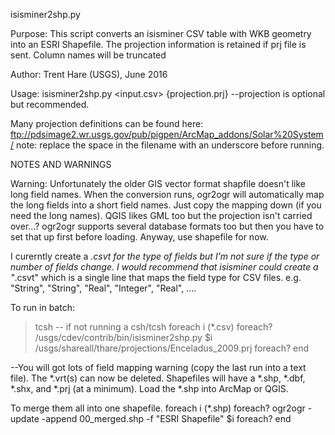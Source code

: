 isisminer2shp.py

Purpose:  This script converts an isisminer CSV table with WKB geometry into an ESRI Shapefile.
The projection information is retained if prj file is sent. Column names will be truncated
 
 Author: Trent Hare (USGS), June 2016
 
Usage: isisminer2shp.py <input.csv> {projection.prj}
 --projection is optional but recommended.

Many projection definitions can be found here:
ftp://pdsimage2.wr.usgs.gov/pub/pigpen/ArcMap_addons/Solar%20System/
note: replace the space in the filename with an underscore before running.

NOTES AND WARNINGS

Warning: Unfortunately the older GIS vector format shapfile doesn't like long field names. When the conversion runs, ogr2ogr will automatically map the long fields into a short field names. Just copy the mapping down (if you need the long names). QGIS likes GML too but the projection isn't carried over...? ogr2ogr supports several database formats too but then you have to set that up first before loading. Anyway, use shapefile for now.

I curerntly create a *.csvt for the type of fields but I'm not sure if the type or number of fields change. I would recommend that isisminer could create a "*.csvt" which is a single line that maps the field type for CSV files. e.g. 
"String", "String", "Real", "Integer", "Real", ....

To run in batch:

> tcsh 
    -- if not running a csh/tcsh
> foreach i (*.csv)
foreach? /usgs/cdev/contrib/bin/isisminer2shp.py $i /usgs/shareall/thare/projections/Enceladus_2009.prj
foreach? end

--You will got lots of field mapping warning (copy the last run into a text file). The *.vrt(s) can now be deleted.  Shapefiles will have a *.shp, *.dbf, *.shx, and *.prj (at a minimum). Load the *.shp into ArcMap or QGIS. 

To merge them all into one shapefile.
foreach i (*.shp)
foreach? ogr2ogr -update -append 00_merged.shp -f "ESRI Shapefile" $i
foreach? end
